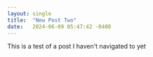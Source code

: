 ```yaml
---
layout: single
title:  "New Post Two"
date:   2024-06-09 05:47:42 -0400
---
```


This is a test of a post I haven't navigated to yet
